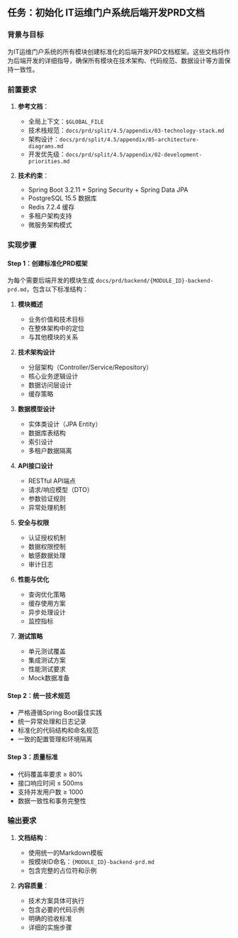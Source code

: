 ## 任务：初始化 IT运维门户系统后端开发PRD文档

### 背景与目标
为IT运维门户系统的所有模块创建标准化的后端开发PRD文档框架。这些文档将作为后端开发的详细指导，确保所有模块在技术架构、代码规范、数据设计等方面保持一致性。

### 前置要求
1. **参考文档**：
   - 全局上下文：`$GLOBAL_FILE`
   - 技术栈规范：`docs/prd/split/4.5/appendix/03-technology-stack.md`
   - 架构设计：`docs/prd/split/4.5/appendix/05-architecture-diagrams.md`
   - 开发优先级：`docs/prd/split/4.5/appendix/02-development-priorities.md`

2. **技术约束**：
   - Spring Boot 3.2.11 + Spring Security + Spring Data JPA
   - PostgreSQL 15.5 数据库
   - Redis 7.2.4 缓存
   - 多租户架构支持
   - 微服务架构模式

### 实现步骤

#### Step 1：创建标准化PRD框架
为每个需要后端开发的模块生成 `docs/prd/backend/{MODULE_ID}-backend-prd.md`，包含以下标准结构：

1. **模块概述**
   - 业务价值和技术目标
   - 在整体架构中的定位
   - 与其他模块的关系

2. **技术架构设计**
   - 分层架构（Controller/Service/Repository）
   - 核心业务逻辑设计
   - 数据访问层设计
   - 缓存策略

3. **数据模型设计**
   - 实体类设计（JPA Entity）
   - 数据库表结构
   - 索引设计
   - 多租户数据隔离

4. **API接口设计**
   - RESTful API端点
   - 请求/响应模型（DTO）
   - 参数验证规则
   - 异常处理机制

5. **安全与权限**
   - 认证授权机制
   - 数据权限控制
   - 敏感数据处理
   - 审计日志

6. **性能与优化**
   - 查询优化策略
   - 缓存使用方案
   - 异步处理设计
   - 监控指标

7. **测试策略**
   - 单元测试覆盖
   - 集成测试方案
   - 性能测试要求
   - Mock数据准备

#### Step 2：统一技术规范
- 严格遵循Spring Boot最佳实践
- 统一异常处理和日志记录
- 标准化的代码结构和命名规范
- 一致的配置管理和环境隔离

#### Step 3：质量标准
- 代码覆盖率要求 ≥ 80%
- 接口响应时间 ≤ 500ms
- 支持并发用户数 ≥ 1000
- 数据一致性和事务完整性

### 输出要求
1. **文档结构**：
   - 使用统一的Markdown模板
   - 按模块ID命名：`{MODULE_ID}-backend-prd.md`
   - 包含完整的占位符和示例

2. **内容质量**：
   - 技术方案具体可执行
   - 包含必要的代码示例
   - 明确的验收标准
   - 详细的实施步骤
